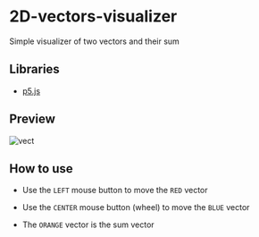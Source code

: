 # 2D-vectors-visualizer
Simple visualizer of two vectors and their sum

## Libraries

- [p5.js](https://p5js.org)

## Preview

![vect](https://user-images.githubusercontent.com/69087218/109803960-fcaea100-7c21-11eb-8cf5-0d72949752ec.png)

## How to use

- Use the `LEFT` mouse button to move the `RED` vector

- Use the `CENTER` mouse button (wheel) to move the `BLUE` vector

- The `ORANGE` vector is the sum vector


